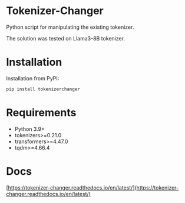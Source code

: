 # Tokenizer-Changer

Python script for manipulating the existing tokenizer.

The solution was tested on Llama3-8B tokenizer.

# Installation

Installation from PyPI:

```bash
pip install tokenizerchanger
```

# Requirements

- Python 3.9+
- tokenizers>=0.21.0
- transformers>=4.47.0
- tqdm>=4.66.4

# Docs

[https://tokenizer-changer.readthedocs.io/en/latest/](https://tokenizer-changer.readthedocs.io/en/latest/)

